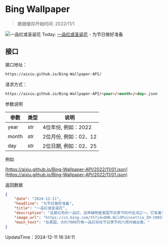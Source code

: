 # Bing Wallpaper

> 数据缓存开始时间: 2022/11/1

![一品红或圣诞花](https://cn.bing.com/th?id=OHR.WildPoinsettia_ZH-CN9570708784_1920x1080.webp)
Today: [一品红或圣诞花](https://cn.bing.com/th?id=OHR.WildPoinsettia_ZH-CN9570708784_1920x1080.webp) - 为节日做好准备

## 接口

接口地址：

```html
https://aixiu.github.io/Bing-Wallpaper-API/
```

请求方式：

```html
https://aixiu.github.io/Bing-Wallpaper-API/<year>/<month>/<day>.json
```

参数说明

| 参数 | 类型 | 说明 |
| - | - | - |
| year | str | 4位年份, 例如：2022 |
| month | str | 2位月份, 例如：02、12 |
| day | str | 2位日期, 例如：02、25 |

例如

[https://aixiu.github.io/Bing-Wallpaper-API/2022/11/01.json](https://aixiu.github.io/Bing-Wallpaper-API/2022/11/01.json)

返回数据

```json
{
    "date": "2024-12-11",
    "headline": "为节日做好准备",
    "title": "一品红或圣诞花",
    "description": "这是红色的一品红，这种植物是美国节日季节的代名词之一。它有着令人注目的星形叶子，火焰般的红色在冬季照亮了住宅和公共场所，成为欢庆圣诞节的象征。今天，国家一品红日是为了纪念美国第一任驻墨西哥大使乔尔·罗伯茨·波因塞特的贡献，他在19世纪20年代将这些鲜艳的植物引进美国。在探索格雷罗州的塔斯科地区时，波因塞特发现了一品红，被它们的美丽吸引住，于是将一品红的剪枝寄回了他在南卡罗来纳州查尔斯顿的家。",
    "image_url": "https://cn.bing.com/th?id=OHR.WildPoinsettia_ZH-CN9570708784_1920x1080.webp",
    "main_text": "在美国，大约7000万株一品红将在节日季节的六周内被出售。"
}
```

UpdataTime：2024-12-11 16:34:11
